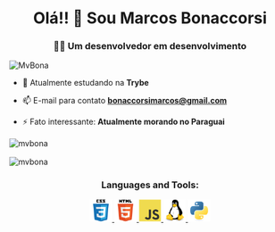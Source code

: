 <h1 align="center">Olá!! 👋 Sou Marcos Bonaccorsi</h1>
<h3 align="center">👨‍💻 Um desenvolvedor em desenvolvimento</h3>

<p align="left"> <img src="https://komarev.com/ghpvc/?username=MvBona&label=Profile%20views&color=0e75b6&style=flat" alt="MvBona" /> </p>

- 🌱 Atualmente estudando na **Trybe**

- 📫 E-mail para contato **bonaccorsimarcos@gmail.com**

- ⚡ Fato interessante: **Atualmente morando no Paraguai**


<p><img align="center" src="https://github-readme-stats.vercel.app/api/top-langs?username=mvbona&show_icons=true&locale=en&layout=compact" alt="mvbona" ​​/> </p>

<p> <img align="center" src="https://github-readme-stats.vercel.app/api?username=mvbona&show_icons=true&locale=en" alt="mvbona" ​​/> </p>


<h3 align="center">Languages and Tools:</h3>
<p align="center"> <a href="https://www.w3schools.com/css/" target="_blank" rel="noreferrer"> <img src="https://raw.githubusercontent.com/devicons/devicon/master/icons/css3/css3-original-wordmark.svg" alt="css3" width="40" height="40"/> </a> <a src="https://www.vectorlogo.zone/logos/git-scm/git-scm-icon.svg" alt="git" width="40" height="40"/> </a> <a href="https://www.w3.org/html/" target="_blank" rel="noreferrer"> <img src="https://raw.githubusercontent.com/devicons/devicon/master/icons/html5/html5-original-wordmark.svg" alt="html5" width="40" height="40"/> </a> <a href="https://developer.mozilla.org/en-US/docs/Web/JavaScript" target="_blank" rel="noreferrer"> <img src="https://raw.githubusercontent.com/devicons/devicon/master/icons/javascript/javascript-original.svg" alt="javascript" width="40" height="40"/> </a> <a href="https://www.linux.org/" target="_blank" rel="noreferrer"> <img src="https://raw.githubusercontent.com/devicons/devicon/master/icons/linux/linux-original.svg" alt="linux" width="40" height="40"/> </a> <a href="https://www.microsoft.com/en-us/sql-server" target="_blank" rel="noreferrer"> <img src="https://raw.githubusercontent.com/devicons/devicon/master/icons/python/python-original.svg" alt="python" width="40" height="40"/> </a> </p>
